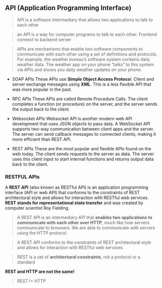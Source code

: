 ## API (Application Programming Interface)

> API is a software intermediary that allows two applications to talk to each other

> an API is a way for computer programs to talk to each other. Frontend connect to backend server


> APIs are mechanisms that enable two software components to communicate with each other using a set of definitions and protocols. For example, the weather bureau’s software system contains daily weather data. The weather app on your phone “talks” to this system via APIs and shows you daily weather updates on your phone.

- SOAP APIs 
  These APIs use **Simple Object Access Protoco**l. Client and server exchange messages using **XML**. This is a less flexible API that was more popular in the past.
  
- RPC APIs
  These APIs are called Remote Procedure Calls. The client completes a function (or procedure) on the server, and the server sends the output back to the client.
  
- Websocket APIs
  Websocket API is another modern web API development that uses JSON objects to pass data. A WebSocket API supports two-way communication between client apps and the server. The server can send callback messages to connected clients, making it more efficient than REST API.
  
- REST APIs
  These are the most popular and flexible APIs found on the web today. The client sends requests to the server as data. The server uses this client input to start internal functions and returns output data back to the client.


### RESTFUL APIs

A **REST API** (also known as RESTful API) is an application programming interface (API or web API) that conforms to the constraints of REST architectural style and allows for interaction with RESTful web services. **REST stands for representational state transfer** and was created by computer scientist Roy Fielding.

> A REST API is an intermediary API that **enables two applications to communicate with each other over HTTP**, much like how servers communicate to browsers. We are able to communicate with servers using the HTTP protocol.

> A REST API conforms to the constraints of REST architectural style and allows for interaction with RESTful web services.

> REST is a set of **architectural constraints**, not a protocol or a standard




**REST and HTTP are not the same!**
> REST != HTTP
